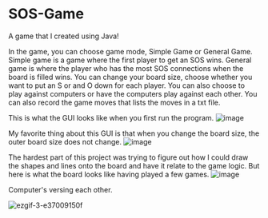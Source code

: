 # SOS-Game
A game that I created using Java!

In the game, you can choose game mode, Simple Game or General Game. Simple game is a game where the first player to get an SOS wins. General game is where the player who has the most SOS connections when the board is filled wins. You can change your board size, choose whether you want to put an S or and O down for each player. You can also choose to play against computers or have the computers play against each other. You can also record the game moves that lists the moves in a txt file.

This is what the GUI looks like when you first run the program.
![image](https://user-images.githubusercontent.com/98621418/170586361-3da438a5-bee6-44aa-92fb-20330a209db3.png)

My favorite thing about this GUI is that when you change the board size, the outer board size does not change. 
![image](https://user-images.githubusercontent.com/98621418/170586767-8ba23dac-d3b5-4d30-9ccb-c3dc3c9b38af.png)

The hardest part of this project was trying to figure out how I could draw the shapes and lines onto the board and have it relate to the game logic. But here is what the board looks like having played a few games.
![image](https://user-images.githubusercontent.com/98621418/170586953-19c70c7f-791c-408e-8dfb-8ebac5f6e7de.png)

Computer's versing each other.

![ezgif-3-e37009150f](https://user-images.githubusercontent.com/98621418/170588207-31d7745e-d972-4cba-a306-0b95fa086e8a.gif)
